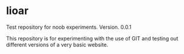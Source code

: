 # lioar
Test repository for noob experiments.
Version. 0.0.1

This repository is for experimenting with the use of GIT and testing out different versions of a very basic website.
